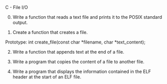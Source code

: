 C - File I/O

0. Write a function that reads a text file and prints it to the POSIX standard output.

1. Create a function that creates a file.

Prototype: int create_file(const char *filename, char *text_content);

2. Write a function that appends text at the end of a file.

3. Write a program that copies the content of a file to another file.


4. Write a program that displays the information contained in the ELF header at the start of an ELF file.


